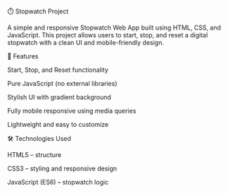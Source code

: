 ⏱️ Stopwatch Project

A simple and responsive Stopwatch Web App built using HTML, CSS, and JavaScript.
This project allows users to start, stop, and reset a digital stopwatch with a clean UI and mobile-friendly design.


🚀 Features

Start, Stop, and Reset functionality

Pure JavaScript (no external libraries)

Stylish UI with gradient background

Fully mobile responsive using media queries

Lightweight and easy to customize


🛠️ Technologies Used

HTML5 – structure

CSS3 – styling and responsive design

JavaScript (ES6) – stopwatch logic
